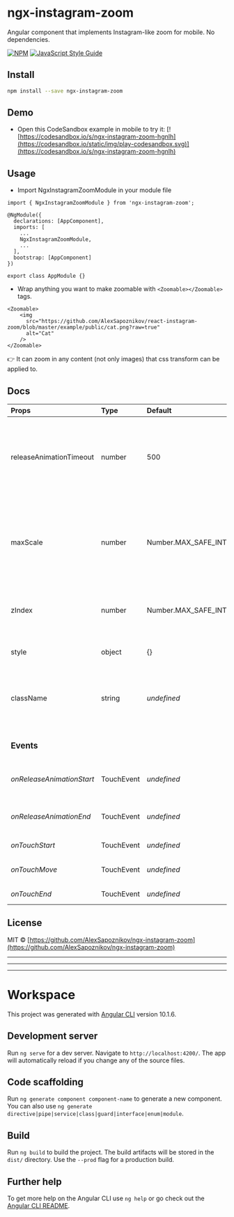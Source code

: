 # ngx-instagram-zoom

Angular component that implements Instagram-like zoom for mobile. No dependencies.

[![NPM](https://img.shields.io/npm/v/ngx-instagram-zoom.svg)](https://www.npmjs.com/package/ngx-instagram-zoom) [![JavaScript Style Guide](https://img.shields.io/badge/code_style-standard-brightgreen.svg)](https://standardjs.com)

## Install

```bash
npm install --save ngx-instagram-zoom
```

## Demo
- Open this CodeSandbox example in mobile to try it:
[![https://codesandbox.io/s/ngx-instagram-zoom-hgnlh](https://codesandbox.io/static/img/play-codesandbox.svg)](https://codesandbox.io/s/ngx-instagram-zoom-hgnlh)

## Usage
- Import NgxInstagramZoomModule in your module file

```
import { NgxInstagramZoomModule } from 'ngx-instagram-zoom';

@NgModule({
  declarations: [AppComponent],
  imports: [
    ...
    NgxInstagramZoomModule,
    ...
  ],
  bootstrap: [AppComponent]
})

export class AppModule {}
```

- Wrap anything you want to make zoomable with `<Zoomable></Zoomable>` tags.

```tsx
<Zoomable>
    <img
      src="https://github.com/AlexSapoznikov/react-instagram-zoom/blob/master/example/public/cat.png?raw=true"
      alt="Cat"
    />
</Zoomable>
```

👉 It can zoom in any content (not only images) that css transform can be applied to.

## Docs

| Props | Type | Default | Description
| :--- | :--- | :--- | :--- |
| releaseAnimationTimeout | number | 500 | Animation speed for restoring original size of the image when user lifts up fingers.
| maxScale | number | Number.MAX_SAFE_INTEGER | Max zoom. For example value of 1 won't allow zooming in, value of 2 allows to zoom up to 100%.
| zIndex | number | Number.MAX_SAFE_INTEGER | z-index that is applied when zooming in.
| style | object | {} | Allows to add style to Zoomable component.
| className | string | _undefined_ | Allows to add className to Zoomable component
| | | | |
| **<h3>Events</h3>** | | | |
| _onReleaseAnimationStart_ | TouchEvent | _undefined_ | Event when release animation starts
| _onReleaseAnimationEnd_ | TouchEvent | _undefined_ | Event when release animation ends
| _onTouchStart_ | TouchEvent | _undefined_ | Event when touch starts
| _onTouchMove_ | TouchEvent | _undefined_ | Event when touch is in process
| _onTouchEnd_ | TouchEvent | _undefined_ | Event when touch ends

## License

MIT © [https://github.com/AlexSapoznikov/ngx-instagram-zoom](https://github.com/AlexSapoznikov/ngx-instagram-zoom)

---
---
---

# Workspace

This project was generated with [Angular CLI](https://github.com/angular/angular-cli) version 10.1.6.

## Development server

Run `ng serve` for a dev server. Navigate to `http://localhost:4200/`. The app will automatically reload if you change any of the source files.

## Code scaffolding

Run `ng generate component component-name` to generate a new component. You can also use `ng generate directive|pipe|service|class|guard|interface|enum|module`.

## Build

Run `ng build` to build the project. The build artifacts will be stored in the `dist/` directory. Use the `--prod` flag for a production build.

## Further help

To get more help on the Angular CLI use `ng help` or go check out the [Angular CLI README](https://github.com/angular/angular-cli/blob/master/README.md).
